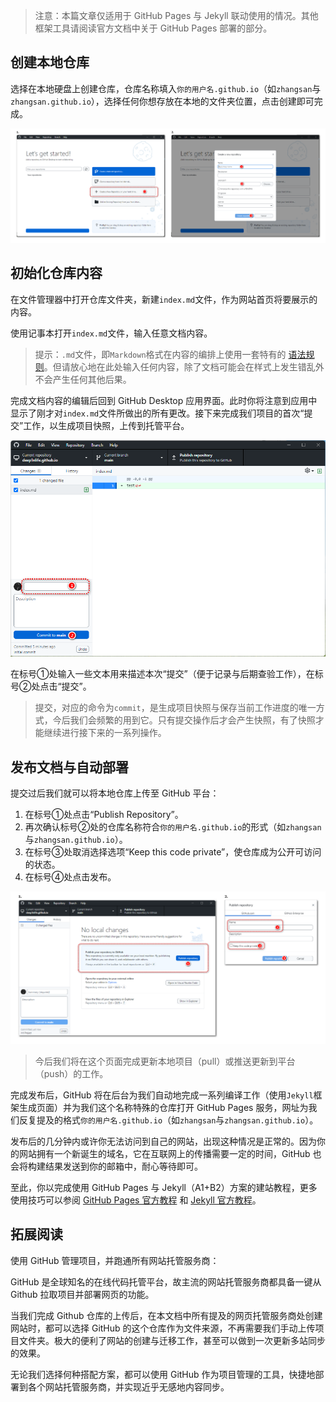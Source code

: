 >注意：本篇文章仅适用于 GitHub Pages 与 Jekyll 联动使用的情况。其他框架工具请阅读官方文档中关于 GitHub Pages 部署的部分。

## 创建本地仓库

选择在本地硬盘上创建仓库，仓库名称填入`你的用户名.github.io`（如`zhangsan`与`zhangsan.github.io`），选择任何你想存放在本地的文件夹位置，点击创建即可完成。

![操作示意图：创建本地仓库](../../../../static/media/create-repository.png)

## 初始化仓库内容

在文件管理器中打开仓库文件夹，新建`index.md`文件，作为网站首页将要展示的内容。

使用记事本打开`index.md`文件，输入任意文档内容。

>提示：`.md`文件，即`Markdown`格式在内容的编排上使用一套特有的 [语法规则](https://www.markdownguide.org/basic-syntax/)。但请放心地在此处输入任何内容，除了文档可能会在样式上发生错乱外不会产生任何其他后果。

完成文档内容的编辑后回到 GitHub Desktop 应用界面。此时你将注意到应用中显示了刚才对`index.md`文件所做出的所有更改。接下来完成我们项目的首次“提交”工作，以生成项目快照，上传到托管平台。

![操作示意图：初始化提交](../../../../static/media/init-commit.png)

在标号①处输入一些文本用来描述本次“提交”（便于记录与后期查验工作），在标号②处点击“提交”。

>提交，对应的命令为`commit`，是生成项目快照与保存当前工作进度的唯一方式，今后我们会频繁的用到它。只有提交操作后才会产生快照，有了快照才能继续进行接下来的一系列操作。

## 发布文档与自动部署

提交过后我们就可以将本地仓库上传至 GitHub 平台：

1. 在标号①处点击“Publish Repository”。
2. 再次确认标号②处的仓库名称符合`你的用户名.github.io`的形式（如`zhangsan`与`zhangsan.github.io`）。
3. 在标号③处取消选择选项“Keep this code private”，使仓库成为公开可访问的状态。
4. 在标号④处点击发布。

![操作示意图：项目发布](../../../../static/media/github-pages-publish.png)

>今后我们将在这个页面完成更新本地项目（pull）或推送更新到平台（push）的工作。

完成发布后，GitHub 将在后台为我们自动地完成一系列编译工作（使用`Jekyll`框架生成页面）并为我们这个名称特殊的仓库打开 GitHub Pages 服务，网址为我们反复提及的格式`你的用户名.github.io`（如`zhangsan`与`zhangsan.github.io`）。

发布后的几分钟内或许你无法访问到自己的网站，出现这种情况是正常的。因为你的网站拥有一个新诞生的域名，它在互联网上的传播需要一定的时间，GitHub 也会将构建结果发送到你的邮箱中，耐心等待即可。

至此，你以完成使用 GitHub Pages 与 Jekyll（A1+B2）方案的建站教程，更多使用技巧可以参阅 [GitHub Pages 官方教程](https://docs.github.com/zh/pages) 和 [Jekyll 官方教程](https://jekyllcn.com/docs/home/)。

## 拓展阅读

使用 GitHub 管理项目，并跑通所有网站托管服务商：

GitHub 是全球知名的在线代码托管平台，故主流的网站托管服务商都具备一键从 Github 拉取项目并部署网页的功能。

当我们完成 Github 仓库的上传后，在本文档中所有提及的网页托管服务商处创建网站时，都可以选择 GitHub 的这个仓库作为文件来源，不再需要我们手动上传项目文件夹。极大的便利了网站的创建与迁移工作，甚至可以做到一次更新多站同步的效果。

无论我们选择何种搭配方案，都可以使用 GitHub 作为项目管理的工具，快捷地部署到各个网站托管服务商，并实现近乎无感地内容同步。
